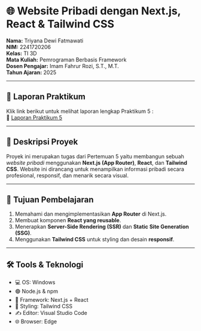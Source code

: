 # 🌐 Website Pribadi dengan Next.js, React & Tailwind CSS

**Nama:** Triyana Dewi Fatmawati  <br>
**NIM:** 2241720206  <br>
**Kelas:** TI 3D <br>
**Mata Kuliah:** Pemrograman Berbasis Framework  <br>
**Dosen Pengajar:** Imam Fahrur Rozi, S.T., M.T. <br>
**Tahun Ajaran:** 2025  

---

## 🔗 Laporan Praktikum
Klik link berikut untuk melihat laporan lengkap Praktikum 5 : <br>
📄 [Laporan Praktikum 5](https://github.com/triyanadewi/-05-website-pribadi-nextjs/blob/main/website-pribadi/README.md)

---

## 📝 Deskripsi Proyek

Proyek ini merupakan tugas dari Pertemuan 5 yaitu membangun sebuah _website pribadi_ menggunakan **Next.js (App Router)**, **React**, dan **Tailwind CSS**. Website ini dirancang untuk menampilkan informasi pribadi secara profesional, responsif, dan menarik secara visual.

---

## 🎯 Tujuan Pembelajaran

1. Memahami dan mengimplementasikan **App Router** di Next.js.
2. Membuat komponen **React yang reusable**.
3. Menerapkan **Server-Side Rendering (SSR)** dan **Static Site Generation (SSG)**.
4. Menggunakan **Tailwind CSS** untuk styling dan desain **responsif**.

---

## 🛠️ Tools & Teknologi

- 💻 OS: Windows
- 🟢 Node.js & npm  
- 🧠 Framework: Next.js + React  
- 🎨 Styling: Tailwind CSS  
- ✍️ Editor: Visual Studio Code  
- 🌐 Browser: Edge
